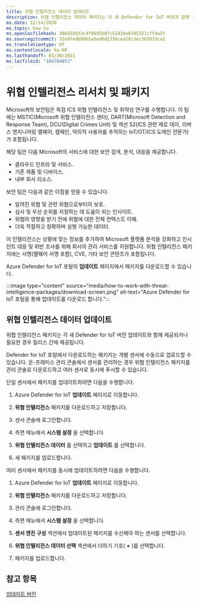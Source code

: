 ```yaml
---
title: 위협 인텔리전스 데이터 업데이트
description: 위협 인텔리전스 데이터 패키지는 각 새 Defender for IoT 버전과 함께 제공되거나 필요한 경우 릴리스 간에 제공됩니다.
ms.date: 12/14/2020
ms.topic: how-to
ms.openlocfilehash: 386d59d33c4f9695b8fc5243dab345321cff4a5f
ms.sourcegitcommit: 32e0fedb80b5a5ed0d2336cea18c3ec3b5015ca1
ms.translationtype: HT
ms.contentlocale: ko-KR
ms.lasthandoff: 03/30/2021
ms.locfileid: "104784053"
---
```

# <a name="threat-intelligence-research-and-packages"></a>위협 인텔리전스 리서치 및 패키지

Microsoft의 보안팀은 독점 ICS 위협 인텔리전스 및 취약성 연구를 수행합니다. 이 팀에는 MSTIC(Microsoft 위협 인텔리전스 센터), DART(Microsoft Detection and Response Team), DCU(Digital Crimes Unit) 및 섹션 52(ICS 관련 제로 데이, 리버스 엔지니어링 맬웨어, 캠페인, 악의적 사용자를 추적하는 IoT/OT/ICS 도메인 전문가)가 포함됩니다.

해당 팀은 다음 Microsoft의 서비스에 대한 보안 검색, 분석, 대응을 제공합니다.

- 클라우드 인프라 및 서비스.
- 기존 제품 및 디바이스.
- 내부 회사 리소스.

보안 팀은 다음과 같은 이점을 얻을 수 있습니다.

- 알려진 위협 및 관련 위협으로부터의 보호.
- 심사 및 우선 순위를 지정하는 데 도움이 되는 인사이트.
- 위협의 영향을 받기 전에 위협에 대한 전체 컨텍스트 이해.
- 더욱 적절하고 정확하며 실행 가능한 데이터.

이 인텔리전스는 상황에 맞는 정보를 추가하여 Microsoft 플랫폼 분석을 강화하고 인시던트 대응 및 위반 조사를 위해 회사의 관리 서비스를 지원합니다. 위협 인텔리전스 패키지에는 서명(맬웨어 서명 포함), CVE, 기타 보안 콘텐츠가 포함됩니다.

Azure Defender for IoT 포털의 **업데이트** 페이지에서 패키지를 다운로드할 수 있습니다.

:::image type="content" source="media/how-to-work-with-threat-intelligence-packages/download-screen.png" alt-text="Azure Defender for IoT 포털을 통해 업데이트를 다운로드 합니다.":::

## <a name="update-threat-intelligence-data"></a>위협 인텔리전스 데이터 업데이트

위협 인텔리전스 패키지는 각 새 Defender for IoT 버전 업데이트와 함께 제공되거나 필요한 경우 릴리스 간에 제공됩니다.

Defender for IoT 포털에서 다운로드하는 패키지는 개별 센서에 수동으로 업로드할 수 있습니다. 온-프레미스 관리 콘솔에서 센서를 관리하는 경우 위협 인텔리전스 패키지를 관리 콘솔로 다운로드하고 여러 센서로 동시에 푸시할 수 있습니다.

단일 센서에서 패키지를 업데이트하려면 다음을 수행합니다.

1. Azure Defender for IoT **업데이트** 페이지로 이동합니다.

2. **위협 인텔리전스** 패키지를 다운로드하고 저장합니다.

3. 센서 콘솔에 로그인합니다.

4. 측면 메뉴에서 **시스템 설정** 을 선택합니다.

5. **위협 인텔리전스 데이터** 를 선택하고 **업데이트** 를 선택합니다.

6. 새 패키지를 업로드합니다.

여러 센서에서 패키지를 동시에 업데이트하려면 다음을 수행합니다.

1. Azure Defender for IoT **업데이트** 페이지로 이동합니다.

2. **위협 인텔리전스** 패키지를 다운로드하고 저장합니다.

3. 관리 콘솔에 로그인합니다.

4. 측면 메뉴에서 **시스템 설정** 을 선택합니다.

5. **센서 엔진 구성** 섹션에서 업데이트된 패키지를 수신해야 하는 센서를 선택합니다.  

6. **위협 인텔리전스 데이터 선택** 섹션에서 더하기 기호( **+** )를 선택합니다.

7. 패키지를 업로드합니다.

## <a name="see-also"></a>참고 항목

[업데이트 버전](how-to-manage-sensors-from-the-on-premises-management-console.md#update-versions)
